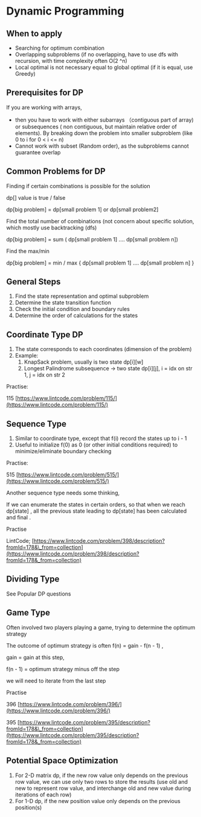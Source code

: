 # Dynamic Programming

## When to apply

* Searching for optimum combination
* Overlapping subproblems  (if no overlapping, have to use dfs with recursion, with time complexity often O(2 ^n)
* Local optimal is not necessary equal to global optimal (if it is equal, use Greedy)

## Prerequisites for DP

If you are working with arrays,&#x20;

* then you have to work with either subarrays （contiguous part of array) or subsequences ( non contiguous, but maintain relative order of elements). By breaking down the problem into smaller subproblem (like 0 to i for  0 < i <= n)
* Cannot work with subset (Random order), as the subproblems cannot guarantee overlap



## Common Problems for DP

Finding if certain combinations is possible for the solution

dp\[] value is true / false

dp\[big problem] = dp\[small problem 1] or dp\[small problem2]

Find the total number of combinations (not concern about specific solution, which mostly use backtracking (dfs)

dp\[big problem] = sum ( dp\[small problem 1] .... dp\[small problem n])

Find the max/min&#x20;

dp\[big problem] = min / max { dp\[small problem 1] .... dp\[small problem n] }

## General Steps

1. Find the state representation and optimal subproblem&#x20;
2. Determine the state transition function
3. Check the initial condition and boundary rules
4. Determine the order of calculations for the states

## Coordinate Type DP

1. The state corresponds to each coordinates (dimension of the problem)
2. Example:&#x20;
   1. KnapSack problem, usually is two state dp\[i]\[w]
   2. Longest Palindrome subsequence -> two state dp\[i]\[j], i = idx on str 1, j = idx on str 2

Practise:

115 [https://www.lintcode.com/problem/115/](https://www.lintcode.com/problem/115/)

## Sequence Type

1. Similar to coordinate type, except that f(i) record the states up to i - 1
2. Useful to initialize f(0) as 0 (or other initial conditions required) to minimize/eliminate boundary checking&#x20;

Practise:

515 [https://www.lintcode.com/problem/515/](https://www.lintcode.com/problem/515/)

Another sequence type needs some thinking,&#x20;

If we can enumerate the states in certain orders, so that when we reach dp\[state] , all the previous state leading to dp\[state] has been calculated and final .

Practise&#x20;

LintCode; [https://www.lintcode.com/problem/398/description?fromId=178&\_from=collection](https://www.lintcode.com/problem/398/description?fromId=178&_from=collection)

## Dividing Type

See Popular DP questions





## Game Type

Often involved two players playing a game, trying to determine the optimum strategy

The outcome of optimum strategy is often  f(n) = gain - f(n - 1) ,&#x20;

gain = gain at this step,&#x20;

f(n - 1) = optimum strategy minus off the step&#x20;

we will need to iterate from the last step&#x20;

Practise

396 [https://www.lintcode.com/problem/396/](https://www.lintcode.com/problem/396/)

395 [https://www.lintcode.com/problem/395/description?fromId=178&\_from=collection](https://www.lintcode.com/problem/395/description?fromId=178&_from=collection)

## Potential Space Optimization

1. For 2-D matrix dp, if the new row value only depends on the previous row value, we can use only two rows to store the results (use old and new to represent row value, and interchange old and new value during iterations of each row)
2. For 1-D dp, if the new position value only depends on the previous position(s)
